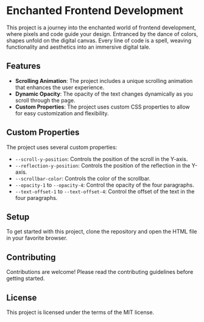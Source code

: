 # Enchanted Frontend Development

This project is a journey into the enchanted world of frontend development, where pixels and code guide your design. Entranced by the dance of colors, shapes unfold on the digital canvas. Every line of code is a spell, weaving functionality and aesthetics into an immersive digital tale.

## Features

- **Scrolling Animation**: The project includes a unique scrolling animation that enhances the user experience.
- **Dynamic Opacity**: The opacity of the text changes dynamically as you scroll through the page.
- **Custom Properties**: The project uses custom CSS properties to allow for easy customization and flexibility.

## Custom Properties

The project uses several custom properties:

- `--scroll-y-position`: Controls the position of the scroll in the Y-axis.
- `--reflection-y-position`: Controls the position of the reflection in the Y-axis.
- `--scrollbar-color`: Controls the color of the scrollbar.
- `--opacity-1` to `--opacity-4`: Control the opacity of the four paragraphs.
- `--text-offset-1` to `--text-offset-4`: Control the offset of the text in the four paragraphs.

## Setup

To get started with this project, clone the repository and open the HTML file in your favorite browser.

## Contributing

Contributions are welcome! Please read the contributing guidelines before getting started.

## License

This project is licensed under the terms of the MIT license.
